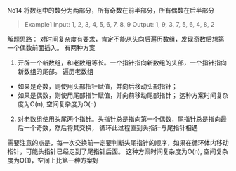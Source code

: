 No14
将数组中的数分为两部分，所有奇数在前半部分，所有偶数在后半部分

> Example1
> Input: 1, 2, 3, 4, 5, 6, 7, 8, 9 
> Output: 1, 9, 3, 7, 5, 6, 4, 8, 2
>
>
解题思路：
对时间复杂度有要求，肯定不能从头向后遍历数组，发现奇数后想第一个偶数前面插入。
有两种方案
1. 开辟一个新数组，和老数组等长。一个指针指向新数组的头部，一个指针指向新数组的尾部。
遍历老数组
- 如果是奇数，则使用头部指针赋值，并向后移动头部指针；
- 如果是偶数，则使用尾部指针赋值，并向前移动尾部指针；
这种方案时间复杂度为O(n), 空间复杂度为O(n)

2. 对老数组使用头尾两个指针。头指针总是指向第一个偶数，尾指针总是指向最后一个奇数，然后将其交换，
循环此过程直到头指针与尾指针相遇

需要注意的点是，每一次交换前一定要判断头尾指针的顺序，如果在循环体内移动指针，可能头指针已经走到了尾指针后面。
这种方案时间复杂度为O(n), 空间复杂度为O(1)，空间上比第一种方案好